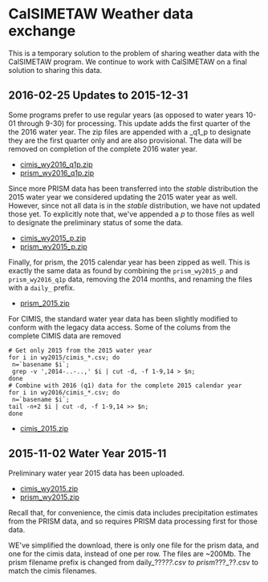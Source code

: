 # CalSIMETAW Weather data exchange

This is a temporary solution to the problem of sharing weather data with the CalSIMETAW program.  We continue to work with CalSIMETAW on a final solution to sharing this data.

## 2016-02-25 Updates to 2015-12-31

Some programs prefer to use regular years (as opposed to water years 10-01 through 9-30) for processing.  This update adds the first quarter of the the 2016 water year.  The  zip files are appended with a _q1_p to designate they are the first quarter only and are also provisional.  The data will be removed on completion of the complete 2016 water year.

* [cimis_wy2016_q1p.zip](cimis_wy2016_q1p.zip)
* [prism_wy2016_q1p.zip](prism_wy2016_q1p.zip)

Since more PRISM data has been transferred into the _stable_ distribution the 2015 water year we considered updating the 2015 water year as well.  However, since not all data is in the _stable_ distribution, we have not updated those yet.   To explicitly note that, we've appended a _p_ to those files as well to designate the preliminary status of some the data.

* [cimis_wy2015_p.zip](cimis_wy2015_p.zip)
* [prism_wy2015_p.zip](prism_wy2015_p.zip)

Finally, for prism, the 2015 calendar year has been zipped as well.  This is exactly the same data as found by combining the ```prism_wy2015_p``` and ```prism_wy2016_q1p``` data, removing the 2014  months, and renaming the files with a  ```daily_``` prefix.

* [prism_2015.zip](prism_2015.zip)

For CIMIS, the standard water year data has been slightly modified to conform with the
legacy data access.  Some of the colums from the complete CIMIS data are removed

```{bash}
# Get only 2015 from the 2015 water year
for i in wy2015/cimis_*.csv; do
 n=`basename $i`;
 grep -v ',2014-..-..,' $i | cut -d, -f 1-9,14 > $n;
done
# Combine with 2016 (q1) data for the complete 2015 calendar year
for i in wy2016/cimis_*.csv; do
 n=`basename $i`;
tail -n+2 $i | cut -d, -f 1-9,14 >> $n;
done
```

* [cimis_2015.zip](cimis_2015.zip)


## 2015-11-02 Water Year 2015-11

Preliminary water year 2015 data has been uploaded.  

* [cimis_wy2015.zip](cimis_wy2015.zip)
* [prism_wy2015.zip](prism_wy2015.zip)

Recall that, for convenience, the cimis data includes precipitation estimates from the PRISM data, and so requires PRISM data processing first for those data.

WE've simplified the download, there is only one file for the prism data, and one for the cimis data, instead of one per row.  The files are ~200Mb. The prism filename prefix is changed from daily_???_??.csv to prism_???_??.csv to match the cimis filenames.
